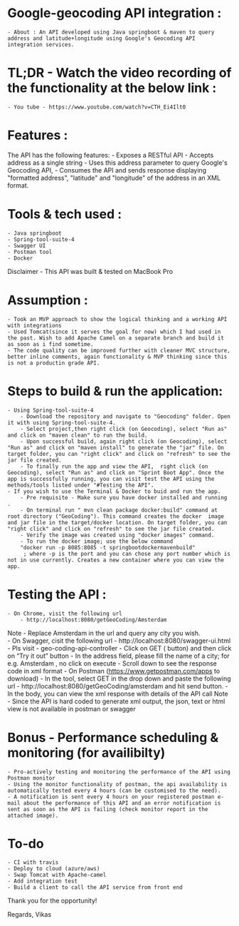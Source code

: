 # Google-geocoding API integration :
    - About : An API developed using Java springboot & maven to query address and latitude+longitude using Google's Geocoding API integration services.

# TL;DR - Watch the video recording of the functionality at the below link :
    - You tube - https://www.youtube.com/watch?v=CTH_Ei4Ilt0 

# Features :
The API has the following features:
    - Exposes a RESTful API
    - Accepts address as a single string
    - Uses this address parameter to query Google's Geocoding API,
    - Consumes the API and sends response displaying "formatted address", "latitude" and "longitude" of the address in an XML format. 

# Tools & tech used : 
    - Java springboot
    - Spring-tool-suite-4
    - Swagger UI
    - Postman tool
    - Docker
Disclaimer - This API was built & tested on MacBook Pro

# Assumption :
    - Took an MVP approach to show the logical thinking and a working API with integrations
    - Used Tomcat(since it serves the goal for now) which I had used in the past. Wish to add Apache Camel on a separate branch and build it as soon as i find sometime.
    - The code quality can be improved further with cleaner MVC structure, better inline comments, again functionality & MVP thinking since this is not a productin grade API. 

# Steps to build & run the application:
    - Using Spring-tool-suite-4 
        - Download the repository and navigate to "Geocoding" folder. Open it with using Spring-tool-suite-4.
        - Select project,then right click (on Geocoding), select "Run as" and click on "maven clean" to run the build. 
        - Upon successful build, again right click (on Geocoding), select "Run as" and click on "maven install" to generate the "jar" file. On target folder, you can "right click" and click on "refresh" to see the jar file created. 
        - To finally run the app and view the API,  right click (on Geocoding), select "Run as" and click on "Sprint Boot App". Once the app is successfully running, you can visit test the API using the methods/tools listed under "#Testing the API". 
    - If you wish to use the Terminal & Docker to buid and run the app. 
        - Pre requisite - Make sure you have docker installed and running .
        - On terminal run " mvn clean package docker:build" command at root directory ("GeoCoding"). This command creates the docker  image and jar file in the target/docker location. On target folder, you can "right click" and click on "refresh" to see the jar file created. 
        - Verify the image was created using "docker images" command. 
        - To run the docker image; use the below command 
        "docker run -p 8085:8085 -t springbootdockermavenbuild"
         ; where -p is the port and you can chose any port number which is not in use currently. Creates a new container where you can view the app. 

# Testing the API :
    - On Chrome, visit the following url
        - http://localhost:8080/getGeoCoding/Amsterdam 
Note - Replace Amsterdam in the url and query any city you wish.   
    - On Swagger, cisit the following url
        - http://localhost:8080/swagger-ui.html 
            - Pls visit - geo-coding-api-controller 
            - Click on GET ( button) and then click on “Try it out” button
            - In the address field, please fill the name of a city; for e.g. Amsterdam , no click on execute
            - Scroll down to see the response code in xml format
    - On Postman (https://www.getpostman.com/apps to download)
            - In the tool, select GET in the drop down and paste the following url
            - http://localhost:8080/getGeoCoding/amsterdam and hit send button. 
            - In the body, you can view the xml response with details of the API call 
Note - Since the API is hard coded to generate xml output, the json, text or html view is not available in postman or swagger 

# Bonus - Performance scheduling & monitoring (for availibilty)
    - Pro-actively testing and monitoring the performance of the API using Postman monitor
    - Using the monitor functionality of postman, the api availability is automatically tested every 4 hours (can be customised to the need). 
    - A notification is sent every 4 hours on your registered postman e-mail about the performance of this API and an error notification is sent as soon as the API is failing (check monitor report in the attached image). 

# To-do 
    - CI with travis
    - Deploy to cloud (azure/aws)
    - Swap Tomcat with Apache-camel
    - Add integration test 
    - Build a client to call the API service from front end 

Thank you for the opportunity!

Regards,
Vikas